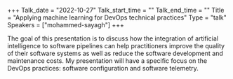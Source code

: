 +++
Talk_date = "2022-10-27"
Talk_start_time = ""
Talk_end_time = ""
Title = "Applying machine learning for DevOps technical practices"
Type = "talk"
Speakers = ["mohammed-sayagh"]
+++

The goal of this presentation is to discuss how the integration of artificial intelligence to software pipelines can help practitioners improve the quality of their software systems as well as reduce the software development and maintenance costs. My presentation will have a specific focus on the DevOps practices: software configuration and software telemetry.
